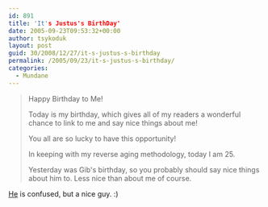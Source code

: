 ```yaml
---
id: 891
title: 'It's Justus's BirthDay'
date: 2005-09-23T09:53:32+00:00
author: tsykoduk
layout: post
guid: 30/2008/12/27/it-s-justus-s-birthday
permalink: /2005/09/23/it-s-justus-s-birthday/
categories:
  - Mundane
---
```

<blockquote> Happy Birthday to Me!

Today is my birthday, which gives all of my readers a wonderful chance to link to me and say nice things about me!


You all are so lucky to have this opportunity!


In keeping with my reverse aging methodology, today I am 25.


Yesterday was Gib's birthday, so you probably should say nice things about him to. Less nice than about me of course.</blockquote>


<a href="http://davejustus.blogspot.com/">He</a> is confused, but a nice guy. :)